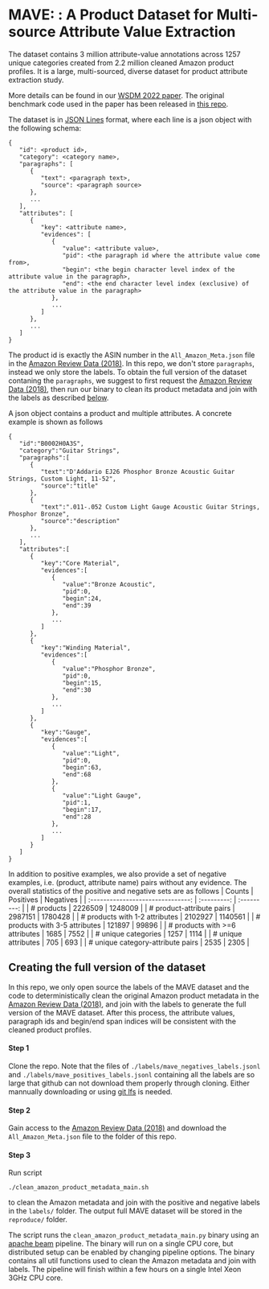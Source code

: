 # MAVE: : A Product Dataset for Multi-source Attribute Value Extraction
The dataset contains 3 million attribute-value annotations across 1257 unique categories created from 2.2 million cleaned Amazon product profiles. It is a large, multi-sourced, diverse dataset for product attribute extraction study.

More details can be found in our [WSDM 2022 paper](https://dl.acm.org/doi/10.1145/3488560.3498377). The original benchmark code used in the paper has been released in [this repo](https://github.com/google-research/google-research/tree/master/mave).

The dataset is in [JSON Lines](https://jsonlines.org/) format, where each line is a json object with the following schema:
```
{
   "id": <product id>,
   "category": <category name>,
   "paragraphs": [
      {
         "text": <paragraph text>,
         "source": <paragraph source>
      },
      ...
   ],
   "attributes": [
      {
         "key": <attribute name>,
         "evidences": [
            {
               "value": <attribute value>,
               "pid": <the paragraph id where the attribute value come from>,
               "begin": <the begin character level index of the attribute value in the paragraph>,
               "end": <the end character level index (exclusive) of the attribute value in the paragraph>
            },
            ...
         ]
      },
      ...
   ]
}
```
The product id is exactly the ASIN number in the `All_Amazon_Meta.json` file in the [Amazon Review Data (2018)](https://nijianmo.github.io/amazon/index.html). In this repo, we don't store `paragraphs`, instead we only store the labels. To obtain the full version of the dataset contaning the `paragraphs`, we suggest to first request the [Amazon Review Data (2018)](https://nijianmo.github.io/amazon/index.html), then run our binary to clean its product metadata and join with the labels as described [below](#creating-the-full-version-of-the-dataset).

A json object contains a product and multiple attributes. A concrete example is shown as follows
```
{
   "id":"B0002H0A3S",
   "category":"Guitar Strings",
   "paragraphs":[
      {
         "text":"D'Addario EJ26 Phosphor Bronze Acoustic Guitar Strings, Custom Light, 11-52",
         "source":"title"
      },
      {
         "text":".011-.052 Custom Light Gauge Acoustic Guitar Strings, Phosphor Bronze",
         "source":"description"
      },
      ...
   ],
   "attributes":[
      {
         "key":"Core Material",
         "evidences":[
            {
               "value":"Bronze Acoustic",
               "pid":0,
               "begin":24,
               "end":39
            },
            ...
         ]
      },
      {
         "key":"Winding Material",
         "evidences":[
            {
               "value":"Phosphor Bronze",
               "pid":0,
               "begin":15,
               "end":30
            },
            ...
         ]
      },
      {
         "key":"Gauge",
         "evidences":[
            {
               "value":"Light",
               "pid":0,
               "begin":63,
               "end":68
            },
            {
               "value":"Light Gauge",
               "pid":1,
               "begin":17,
               "end":28
            },
            ...
         ]
      }
   ]
}
```

In addition to positive examples, we also provide a set of negative examples, i.e. (product, attribute name) pairs without any evidence. The overall statistics of the positive and negative sets are as follows
| Counts                            | Positives   | Negatives   |
| :-------------------------------: | :---------: | :---------: |
| # products                        | 2226509     | 1248009     |
| # product-attribute pairs         | 2987151     | 1780428     |
| # products with 1-2 attributes    | 2102927     | 1140561     |
| # products with 3-5 attributes    | 121897      | 99896       |
| # products with >=6 attributes    | 1685        | 7552        |
| # unique categories               | 1257        | 1114        |
| # unique attributes               | 705         | 693         |
| # unique category-attribute pairs | 2535        | 2305        |

## Creating the full version of the dataset
In this repo, we only open source the labels of the MAVE dataset and the code to deterministically clean the original Amazon product metadata in the [Amazon Review Data (2018)](https://nijianmo.github.io/amazon/index.html), and join with the labels to generate the full version of the MAVE dataset. After this process, the attribute values, paragraph ids and begin/end span indices will be consistent with the cleaned product profiles.

#### Step 1
Clone the repo. Note that the files of `./labels/mave_negatives_labels.jsonl` and `./labels/mave_positives_labels.jsonl` containing all the labels are so large that github can not download them properly through cloning. Either mannually downloading or using [git lfs](https://git-lfs.github.com/) is needed.
#### Step 2
Gain access to the [Amazon Review Data (2018)](https://nijianmo.github.io/amazon/index.html) and download the `All_Amazon_Meta.json` file to the folder of this repo.
#### Step 3
Run script
```
./clean_amazon_product_metadata_main.sh
```
to clean the Amazon metadata and join with the positive and negative labels in the `labels/` folder.
The output full MAVE dataset will be stored in the `reproduce/` folder.

The script runs the `clean_amazon_product_metadata_main.py` binary using an [apache beam](https://beam.apache.org/) pipeline. The binary will run on a single CPU core, but distributed setup can be enabled by changing pipeline options. The binary contains all util functions used to clean the Amazon metadata and join with labels. The pipeline will finish within a few hours on a single Intel Xeon 3GHz CPU core.
